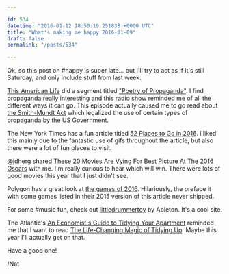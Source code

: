 ```yaml
---

id: 534
datetime: "2016-01-12 18:50:19.251838 +0000 UTC"
title: "What's making me happy 2016-01-09"
draft: false
permalink: "/posts/534"

---
```


Ok, so this post on #happy is super late... but I'll try to act as if it's still Saturday, and only include stuff from last week.

[This American Life](http://www.thisamericanlife.org) did a segment titled ["Poetry of Propaganda"](http://www.thisamericanlife.org/radio-archives/episode/575/poetry-of-propaganda). I find propaganda really interesting and this radio show reminded me of all the different ways it can go. This episode actually caused me to go read about [the Smith-Mundt Act](https://en.wikipedia.org/wiki/Smith%!E(MISSING)2%93Mundt_Act) which legalized the use of certain types of propaganda by the US Government.


The New York Times has a fun article titled [52 Places to Go in 2016](http://www.nytimes.com/interactive/2016/01/07/travel/places-to-visit.html). I liked this mainly due to the fantastic use of gifs throughout the article, but also there were a lot of fun places to visit.

@jdherg shared [These 20 Movies Are Vying For Best Picture At The 2016 Oscars](http://www.huffingtonpost.com/entry/best-picture-oscars-2016_568e6a92e4b0cad15e638593) with me. I'm really curious to hear which will win. There were lots of good movies this year that I just didn't see.

Polygon has a great look at [the games of 2016](http://www.polygon.com/a/2016-game-preview-100-games/introduction-and-video-special). Hilariously, the preface it with some games listed in their 2015 version of this article never shipped.

For some #music fun, check out [littledrummertoy](http://littledrummertoy.ableton.com/) by Ableton. It's a cool site.

The Atlantic's [An Economist's Guide to Tidying Your Apartment](http://www.theatlantic.com/business/archive/2015/05/an-economist-reads-marie-kondo/392921/?single_page=true) reminded me that I want to read [The Life-Changing Magic of Tidying Up](https://www.goodreads.com/book/show/22318578-the-life-changing-magic-of-tidying-up). Maybe this year I'll actually get on that.

Have a good one!

/Nat
